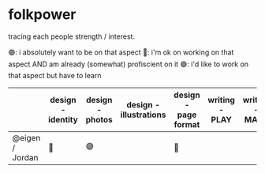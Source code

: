 # folkpower

tracing each people strength / interest.


🟣️: i absolutely want to be on that aspect
🔶️: i'm ok on working on that aspect AND am already (somewhat) profiscient on it
🟢️: i'd like to work on that aspect but have to learn



|                 | design - identity | design - photos | design - illustrations | design - page format | writing - PLAY | writing - MAKE | writing - others | bonus CD | logistics | promotion |
|-----------------|-------------------|-----------------|------------------------|----------------------|----------------|----------------|------------------|----------|-----------|-----------|
| @eigen / Jordan | 🔶️️                | 🟣              |                        | 🔶️️                   |                |                |                  |          |           |           |
